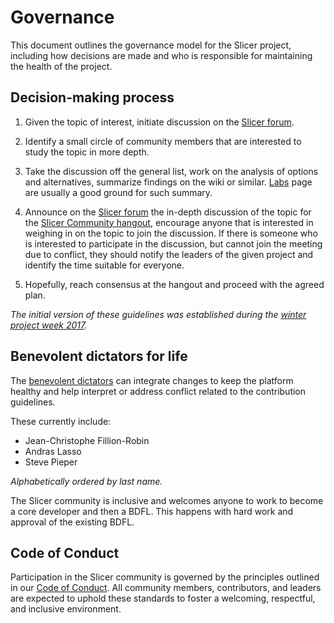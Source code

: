 # Governance

This document outlines the governance model for the Slicer project, including how decisions are made and who is responsible for maintaining the health of the project.

<!--
  Note: The sections below use "##" headings intentionally.
  This ensures correct nesting when included in other documents (e.g., about.md)
  with a specified heading-offset.
  Do not modify heading levels unless all dependent includes are updated accordingly.
-->

<!-- governance-start -->

## Decision-making process

1. Given the topic of interest, initiate discussion on the [Slicer forum][slicer-forum].

2. Identify a small circle of community members that are interested to study the
   topic in more depth.

3. Take the discussion off the general list, work on the analysis of options and
   alternatives, summarize findings on the wiki or similar. [Labs](https://www.slicer.org/wiki/Documentation/Labs)
   page are usually a good ground for such summary.

4. Announce on the [Slicer forum][slicer-forum] the in-depth discussion of the topic for the
   [Slicer Community hangout](https://discourse.slicer.org/c/community/hangout),
   encourage anyone that is interested in weighing in on the topic to join the
   discussion. If there is someone who is interested to participate in the discussion,
   but cannot join the meeting due to conflict, they should notify the leaders of
   the given project and identify the time suitable for everyone.

5. Hopefully, reach consensus at the hangout and proceed with the agreed plan.


*The initial version of these guidelines was established during the [winter
 project week 2017](https://www.na-mic.org/Wiki/index.php/2017_Winter_Project_Week/UpdatingCommunityForums).*

## Benevolent dictators for life

The [benevolent dictators](https://slicer.readthedocs.io/en/latest/user_guide/about.html#benevolent-dictators-for-life) can
integrate changes to keep the platform healthy and help interpret
or address conflict related to the contribution guidelines.


These currently include:

* Jean-Christophe Fillion-Robin
* Andras Lasso
* Steve Pieper

*Alphabetically ordered by last name.*

The Slicer community is inclusive and welcomes anyone to work to become a core
developer and then a BDFL. This happens with hard work and approval of the existing
BDFL.

[slicer-forum]: https://discourse.slicer.org

<!-- governance-end -->

<!--
  Note: The "Code of Conduct" section below is intentionally excluded from the
  governance-[start|end] include markers, since the Code of Conduct is already
  included explicitly in docs/user_guide/about.md.
-->

## Code of Conduct

Participation in the Slicer community is governed by the principles outlined in our
[Code of Conduct](CODE_OF_CONDUCT.md). All community members, contributors, and leaders are expected
to uphold these standards to foster a welcoming, respectful, and inclusive environment.
